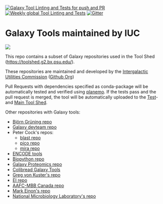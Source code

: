 [![Galaxy Tool Linting and Tests for push and PR](https://github.com/galaxyproject/tools-iuc/actions/workflows/pr.yaml/badge.svg?branch=master&event=push)](https://github.com/galaxyproject/tools-iuc/actions/workflows/pr.yaml/badge.svg)
[![Weekly global Tool Linting and Tests](https://github.com/galaxyproject/tools-iuc/actions/workflows/ci.yaml/badge.svg?branch=master)](https://github.com/galaxyproject/tools-iuc/actions/workflows/ci.yaml/badge.svg)
[![Gitter](https://badges.gitter.im/galaxyproject/tools-iuc.svg)](https://gitter.im/galaxy-iuc/iuc?utm_source=badge&utm_medium=badge&utm_campaign=pr-badge&utm_content=badge) 

Galaxy Tools maintained by IUC
==============================

![](iuc_logo.png)

This repo contains a subset of Galaxy repositories used in the Tool Shed (https://toolshed.g2.bx.psu.edu/).

These repositories are maintained and developed by the [Intergalactic Utilities Commission](https://galaxyproject.org/iuc/) ([Github Org](https://github.com/galaxy-iuc/))

Pull Requests with dependencies specified as conda-package will be automatically tested and verified using [planemo](https://github.com/galaxyproject/planemo). If the tests pass and the pull request is merged, the tool will be automatically uploaded to the [Test](http://testtoolshed.g2.bx.psu.edu/)- and [Main Tool Shed](http://toolshed.g2.bx.psu.edu/).

Other repositories with Galaxy tools:
 * [Björn Grüning repo](https://github.com/bgruening/galaxytools)
 * [Galaxy devteam repo](https://github.com/galaxyproject/tools-devteam)
 * Peter Cock's repos:
   * [blast repo](https://github.com/peterjc/galaxy_blast)
   * [pico repo](https://github.com/peterjc/pico_galaxy)
   * [mira repo](https://github.com/peterjc/galaxy_mira)
 * [ENCODE tools](https://github.com/modENCODE-DCC/Galaxy)
 * [Biopython repo](https://github.com/biopython/galaxy_packages)
 * [Galaxy Proteomics repo](https://github.com/galaxyproteomics/tools-galaxyp)
 * [Colibread Galaxy Tools](https://github.com/genouest/tools-colibread)
 * [Greg von Kuster's repo](https://github.com/gregvonkuster/galaxy-csg)
 * [EI repo](https://github.com/TGAC/earlham-galaxytools)
 * [AAFC-MBB Canada repo](https://github.com/AAFC-MBB/Galaxy/tree/master/wrappers)
 * [Mark Einon's repo](https://gitlab.com/einonm/galaxy-tools)
 * [National Microbiology Laboratory's repo](https://github.com/phac-nml/galaxy_tools)

 
